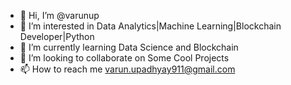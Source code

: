- 👋 Hi, I’m @varunup
- 👀 I’m interested in Data Analytics|Machine Learning|Blockchain Developer|Python
- 🌱 I’m currently learning Data Science and Blockchain
- 💞️ I’m looking to collaborate on Some Cool Projects
- 📫 How to reach me varun.upadhyay911@gmail.com

<!---
varunup/varunup is a ✨ special ✨ repository because its `README.md` (this file) appears on your GitHub profile.
You can click the Preview link to take a look at your changes.
--->
